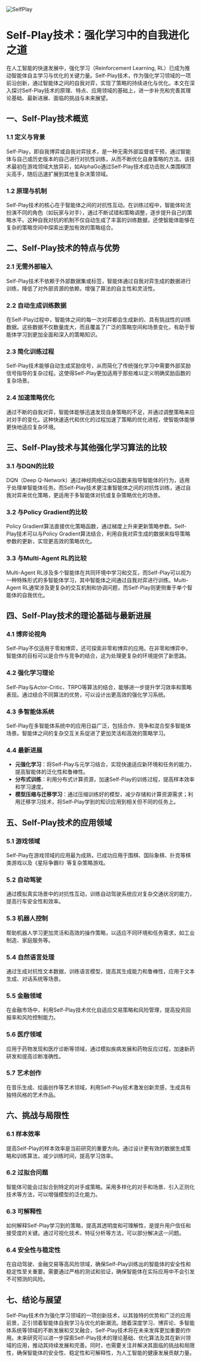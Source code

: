 ![SelfPlay](ML/SelfPlay/SelfPlay.png)
# Self-Play技术：强化学习中的自我进化之道

在人工智能的快速发展中，强化学习（Reinforcement Learning, RL）已成为推动智能体自主学习与优化的关键力量。Self-Play技术，作为强化学习领域的一项前沿创新，通过智能体之间的自我对弈，实现了策略的持续进化与优化。本文在深入探讨Self-Play技术的原理、特点、应用领域的基础上，进一步补充和完善其理论基础、最新进展、面临的挑战与未来展望。

## 一、Self-Play技术概览

### 1.1 定义与背景

Self-Play，即自我博弈或自我对弈技术，是一种无需外部监督或干预，通过智能体与自己或历史版本的自己进行对抗性训练，从而不断优化自身策略的方法。该技术最初在游戏领域大放异彩，如AlphaGo通过Self-Play技术成功击败人类围棋顶尖高手，随后迅速扩展到其他复杂决策领域。

### 1.2 原理与机制

Self-Play技术的核心在于智能体之间的对抗性互动。在训练过程中，智能体轮流扮演不同的角色（如玩家与对手），通过不断试错和策略调整，逐步提升自己的策略水平。这种自我对抗的机制不仅自动生成了丰富的训练数据，还使智能体能够在复杂的策略空间中探索出更加有效的策略组合。

## 二、Self-Play技术的特点与优势

### 2.1 无需外部输入

Self-Play技术不依赖于外部数据集或标签，智能体通过自我对弈生成的数据进行训练，降低了对外部资源的依赖，增强了算法的自主性和灵活性。

### 2.2 自动生成训练数据

在Self-Play过程中，智能体之间的每一次对弈都会生成新的、具有挑战性的训练数据。这些数据不仅数量庞大，而且覆盖了广泛的策略空间和场景变化，有助于智能体学习到更加全面和深入的策略知识。

### 2.3 简化训练过程

Self-Play技术能够自动生成奖励信号，从而简化了传统强化学习中需要外部奖励信号指导的复杂过程。这使得Self-Play更加适用于那些难以定义明确奖励函数的复杂场景。

### 2.4 加速策略优化

通过不断的自我对弈，智能体能够迅速发现自身策略的不足，并通过调整策略来应对对手的变化。这种快速迭代和优化的过程加速了策略的优化进程，使智能体能够更快地适应复杂环境。

## 三、Self-Play技术与其他强化学习算法的比较

### 3.1 与DQN的比较

DQN（Deep Q-Network）通过神经网络近似Q函数来指导智能体的行为，适用于处理单智能体任务。而Self-Play技术更注重智能体之间的对抗性训练，通过自我对弈来优化策略，更适用于多智能体对抗或复杂策略优化的场景。

### 3.2 与Policy Gradient的比较

Policy Gradient算法直接优化策略函数，通过梯度上升来更新策略参数。Self-Play技术可以与Policy Gradient算法结合，利用自我对弈生成的数据来指导策略参数的更新，实现更高效的策略优化。

### 3.3 与Multi-Agent RL的比较

Multi-Agent RL涉及多个智能体在共同环境中学习和交互，而Self-Play可以视为一种特殊形式的多智能体学习，其中智能体之间通过自我对弈进行训练。Multi-Agent RL通常涉及更复杂的交互机制和协调问题，而Self-Play则更侧重于单个智能体的自我优化。

## 四、Self-Play技术的理论基础与最新进展

### 4.1 博弈论视角

Self-Play不仅适用于零和博弈，还可探索非零和博弈的应用。在非零和博弈中，智能体的目标可以是合作与竞争的结合，这为处理更复杂的环境提供了新思路。

### 4.2 强化学习理论

Self-Play与Actor-Critic、TRPO等算法的结合，能够进一步提升学习效率和策略表现。通过结合不同算法的优势，可以设计出更高效的强化学习系统。

### 4.3 多智能体系统

Self-Play在多智能体系统中的应用日益广泛，包括合作、竞争和混合型多智能体场景。智能体之间的复杂交互关系促进了更加灵活和高效的策略学习。

### 4.4 最新进展

- **元强化学习**：将Self-Play与元学习结合，实现快速适应新环境和任务的能力，提高智能体的泛化性和鲁棒性。
- **分布式训练**：利用分布式计算资源，加速Self-Play的训练过程，提高样本效率和学习速度。
- **模型压缩与迁移学习**：通过压缩训练好的模型，减少存储和计算资源需求；利用迁移学习技术，将Self-Play学到的知识应用到相关但不同的任务上。

## 五、Self-Play技术的应用领域

### 5.1 游戏领域

Self-Play在游戏领域的应用最为成熟，已成功应用于围棋、国际象棋、扑克等棋类游戏以及《星际争霸II》等复杂策略游戏。

### 5.2 自动驾驶

通过模拟真实场景中的对抗性互动，训练自动驾驶系统应对复杂交通状况的能力，提高行车安全性和效率。

### 5.3 机器人控制

帮助机器人学习更加灵活和高效的操作策略，以适应不同环境和任务需求，如工业制造、家庭服务等。

### 5.4 自然语言处理

通过生成对抗性文本数据，训练语言模型，提高其生成能力和鲁棒性，应用于文本生成、对话系统等场景。

### 5.5 金融领域

在金融市场中，利用Self-Play技术优化自适应交易策略和风险管理，提高投资回报率和风险控制能力。

### 5.6 医疗领域

应用于药物发现和医疗诊断等领域，通过模拟疾病发展和药物反应过程，加速新药研发和提高诊断准确性。

### 5.7 艺术创作

在音乐生成、绘画创作等艺术领域，利用Self-Play技术激发创新灵感，生成具有独特风格的艺术作品。

## 六、挑战与局限性

### 6.1 样本效率

提高Self-Play的样本效率是当前研究的重要方向。通过设计更有效的数据生成策略和训练算法，减少训练时间，提高学习效率。

### 6.2 过拟合问题

智能体可能会过拟合到特定的对手或策略。采用多样化的对手和场景、引入正则化技术等方法，可以增强模型的泛化能力。

### 6.3 可解释性

如何解释Self-Play学习到的策略，提高其透明度和可理解性，是提升用户信任和接受度的关键。通过可视化技术、特征分析等方法，可以部分解决这一问题。

### 6.4 安全性与稳定性

在自动驾驶、金融交易等高风险领域，确保Self-Play训练出的智能体的安全性和稳定性至关重要。需要通过严格的测试和验证，确保智能体在实际应用中不会引发不可预测的风险。

## 七、结论与展望

Self-Play技术作为强化学习领域的一项创新技术，以其独特的优势和广泛的应用前景，正引领着智能体自我学习与优化的新潮流。随着深度学习、博弈论、多智能体系统等领域的不断发展和交叉融合，Self-Play技术将在未来发挥更加重要的作用。未来研究可以进一步探索Self-Play技术的理论基础、优化算法及其在新兴领域的应用，推动其持续发展和完善。同时，也需要关注并解决其面临的挑战和局限性，确保智能体的安全性、稳定性和可解释性，为人工智能的健康发展贡献力量。
